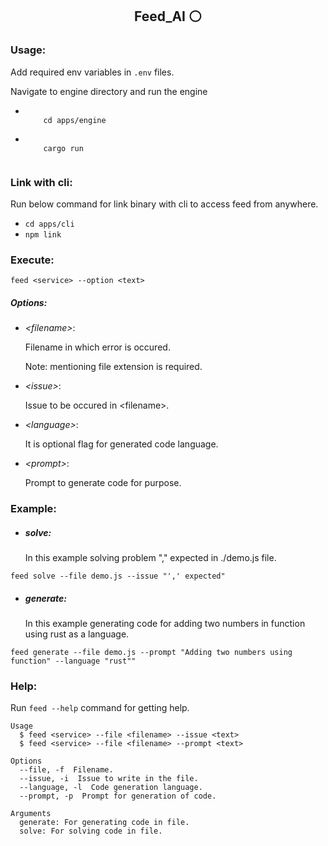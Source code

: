 <h2 align="center">Feed_AI ⚪</h2>
<h3>Usage:</h3>

<p>Add required env variables in <code>.env</code> files.</p>
<p>Navigate to engine directory and run the engine</p>

<ul>
  <li>
    <code>
    cd apps/engine
    </code>
  <br />
  </li>
  <li>
    <code>
    cargo run
    </code>
  </li>
</ul>

<h3>Link with cli:</h3>

<p>Run below command for link binary with cli to access feed from anywhere.</p>

<ul>
  <li>
    <code>cd apps/cli</code>
  </li>
  <li>
    <code>npm link</code>
  </li>
</ul>

<h3>Execute:</h3>

```
feed <service> --option <text>
```

<h5>Options:</h5>

<ul>
  <li><i>&lt;filename&gt;</i>:</li>
  <p>Filename in which error is occured.</p=>
  <p>Note: mentioning file extension is required.</p>

  <li><i>&lt;issue&gt;</i>:</li>
  <p>Issue to be occured in &lt;filename&gt;.</p>

  <li><i>&lt;language&gt;</i>:</li>
  <p>It is optional flag for generated code language.</p>

  <li><i>&lt;prompt&gt;</i>:</li>
  <p>Prompt to generate code for purpose.</p>
</ul>

<h3>Example:</h3>

-   <h5>solve:</h5>
    <p>In this example solving problem "," expected in ./demo.js file.</p>

```
feed solve --file demo.js --issue "',' expected"
```

-   <h5>generate:</h5>
    <p>In this example generating code for adding two numbers in function using rust as a language.</p>

```
feed generate --file demo.js --prompt "Adding two numbers using function" --language "rust""
```

<h3>Help:</h3>

<p>Run <code>feed --help</code> command for getting help.</p>

```
Usage
  $ feed <service> --file <filename> --issue <text>
  $ feed <service> --file <filename> --prompt <text>

Options
  --file, -f  Filename.
  --issue, -i  Issue to write in the file.
  --language, -l  Code generation language.
  --prompt, -p  Prompt for generation of code.

Arguments
  generate: For generating code in file.
  solve: For solving code in file.
```
